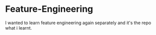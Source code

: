 # Feature-Engineering
I wanted to learn feature engineering again separately and it's the repo what i learnt.
